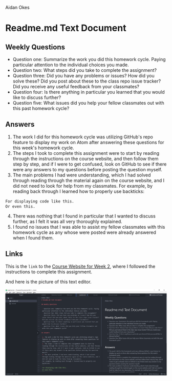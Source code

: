 Aidan Okes
# Readme.md Text Document

## Weekly Questions

 - Question one: Summarize the work you did this homework cycle. Paying particular attention to the individual choices you made.
 - Question two: What steps did you take to complete the assignment?
 - Question three: Did you have any problems or issues? How did you solve these? Did you post about these to the class repo issue tracker? Did you receive any useful feedback from your classmates?
 - Question four: Is there anything in particular you learned that you would like to discuss further?
 - Question five: What issues did you help your fellow classmates out with this past homework cycle?

## Answers

 1. The work I did for this homework cycle was utilizing GitHub's repo feature to display my work on Atom after answering these questions for this week's homework cycle.
 2. The steps I took to complete this assignment were to start by reading through the instructions on the course website, and then follow them step by step, and if I were to get confused, look on GitHub to see if there were any answers to my questions before posting the question myself.
 3. The main problems I had were understanding, which I had solved through reading through the material again on the course website, and I did not need to look for help from my classmates.
 For example, by reading back through I learned how to properly use backticks:
 ```
 For displaying code like this.
 Or even this.
 ```
 4. There was nothing that I found in particular that I wanted to discuss further, as I felt it was all very thoroughly explained.
 5. I found no issues that I was able to assist my fellow classmates with this homework cycle as any whose were posted were already answered when I found them.

## Links

This is the `link` to the [Course Website for Week 2](https://montana-media-arts.github.io/creative-coding-1/modules/week-2/overview/), where I followed the instructions to complete this assignment.

And here is the picture of this text editor.

![Text Editor](/HW-2/homework2_image.png)
